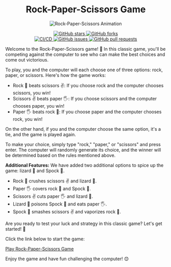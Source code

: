 <h1 align="center">Rock-Paper-Scissors Game</h1>

<p align="center">
  <img src="https://media.giphy.com/media/J54y1LH5rBQw2Zziqa/giphy.gif" alt="Rock-Paper-Scissors Animation">
</p>

<p align="center">
  <a href="https://github.com/ranjithrosan17/rock-paper-scissors-game/stargazers">
    <img src="https://img.shields.io/github/stars/ranjithrosan17/rock-paper-scissors-game?style=social" alt="GitHub stars">
  </a>
  <a href="https://github.com/ranjithrosan17/rock-paper-scissors-game/network">
    <img src="https://img.shields.io/github/forks/ranjithrosan17/rock-paper-scissors-game?style=social" alt="GitHub forks">
  </a>
  <br>
  <a href="https://github.com/ranjithrosan17/rock-paper-scissors-game/actions/workflows/ci-cd.yml">
    <img src="https://img.shields.io/github/workflow/status/ranjithrosan17/rock-paper-scissors-game/CI/CD?label=CI/CD&logo=github" alt="CI/CD">
  </a>
  <a href="https://github.com/ranjithrosan17/rock-paper-scissors-game/issues">
    <img src="https://img.shields.io/github/issues/ranjithrosan17/rock-paper-scissors-game?logo=github" alt="GitHub issues">
  </a>
  <a href="https://github.com/ranjithrosan17/rock-paper-scissors-game/pulls">
    <img src="https://img.shields.io/github/issues-pr/ranjithrosan17/rock-paper-scissors-game?logo=github" alt="GitHub pull requests">
  </a>
</p>

Welcome to the Rock-Paper-Scissors game! 🎉 In this classic game, you'll be competing against the computer to see who can make the best choices and come out victorious.

To play, you and the computer will each choose one of three options: rock, paper, or scissors. Here's how the game works:

- Rock 👊 beats scissors ✌️: If you choose rock and the computer chooses scissors, you win!
- Scissors ✌️ beats paper 🖐️: If you choose scissors and the computer chooses paper, you win!
- Paper 🖐️ beats rock 👊: If you choose paper and the computer chooses rock, you win!

On the other hand, if you and the computer choose the same option, it's a tie, and the game is played again.

To make your choice, simply type "rock," "paper," or "scissors" and press enter. The computer will randomly generate its choice, and the winner will be determined based on the rules mentioned above.

**Additional Features:**
We have added two additional options to spice up the game: lizard 🦎 and Spock 🖖.

- Rock 👊 crushes scissors ✌️ and lizard 🦎.
- Paper 🖐️ covers rock 👊 and Spock 🖖.
- Scissors ✌️ cuts paper 🖐️ and lizard 🦎.
- Lizard 🦎 poisons Spock 🖖 and eats paper 🖐️.
- Spock 🖖 smashes scissors ✌️ and vaporizes rock 👊.

Are you ready to test your luck and strategy in this classic game? Let's get started! 🚀

Click the link below to start the game:

[Play Rock-Paper-Scissors Game](https://ranjithrosan17.github.io/rock-paper-scissors/)

Enjoy the game and have fun challenging the computer! 😊
